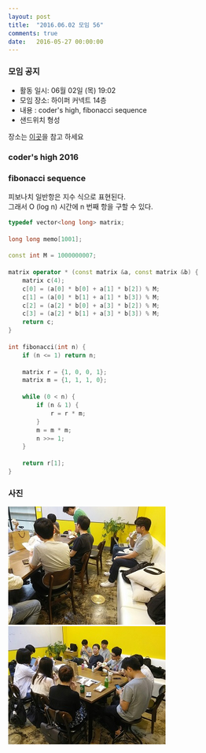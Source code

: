 ```yaml
---
layout: post
title:  "2016.06.02 모임 56"
comments: true
date:   2016-05-27 00:00:00
---
```


### 모임 공지

- 활동 일시: 06월 02일 (목) 19:02
- 모임 장소: 하이퍼 커넥트 14층
- 내용 : coder's high, fibonacci sequence
- 샌드위치 형성

장소는 [이곳](http://career.hpcnt.com/)을 참고 하세요

### coder's high 2016

### fibonacci sequence

피보나치 일반항은 지수 식으로 표현된다. <br>
그래서 O (log n) 시간에 n 번째 항을 구할 수 있다.

```cpp
typedef vector<long long> matrix;

long long memo[1001];

const int M = 1000000007;

matrix operator * (const matrix &a, const matrix &b) {
    matrix c(4);
    c[0] = (a[0] * b[0] + a[1] * b[2]) % M;
    c[1] = (a[0] * b[1] + a[1] * b[3]) % M;
    c[2] = (a[2] * b[0] + a[3] * b[2]) % M;
    c[3] = (a[2] * b[1] + a[3] * b[3]) % M;
    return c;
}

int fibonacci(int n) {
    if (n <= 1) return n;

    matrix r = {1, 0, 0, 1};
    matrix m = {1, 1, 1, 0};

    while (0 < n) {
        if (n & 1) {
            r = r * m;
        }
        m = m * m;
        n >>= 1;
    }

    return r[1];
}
```

### 사진

![사진](https://raw.githubusercontent.com/seirion/aaa/gh-pages/images/aaa/aaa_56_01.jpg)
![사진](https://raw.githubusercontent.com/seirion/aaa/gh-pages/images/aaa/aaa_56_02.jpg)
